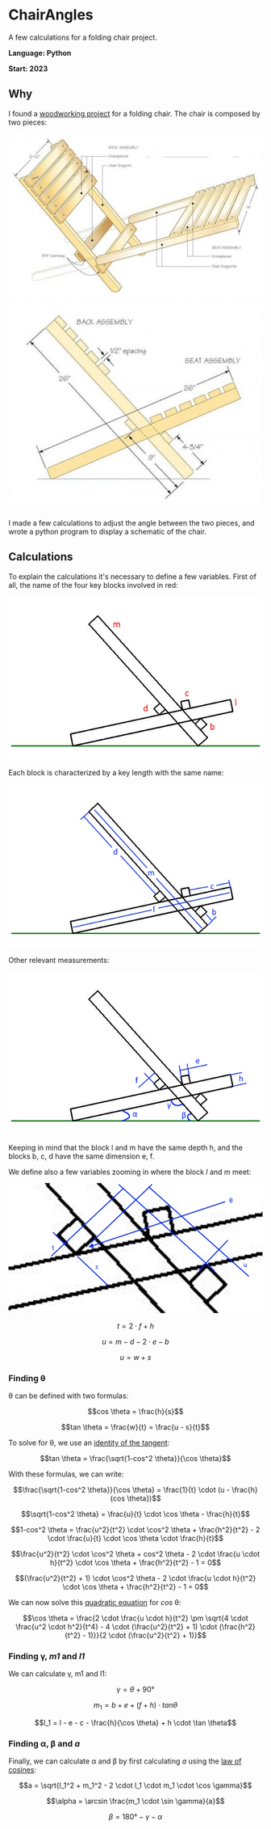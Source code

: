 # ChairAngles
A few calculations for a folding chair project.

**Language: Python**

**Start: 2023**

## Why
I found a [woodworking project](https://canadianwoodworking.com/project/folding-chair/) for a folding chair. The chair is composed by two pieces:

![chair](/images/chair1.jpg)
![chair](/images/chair2.jpg)

I made a few calculations to adjust the angle between the two pieces, and wrote a python program to display a schematic of the chair.

## Calculations
To explain the calculations it's necessary to define a few variables. First of all, the name of the four key blocks involved in red:

![chair](/images/drawing2.jpg)

Each block is characterized by a key length with the same name:

![chair](/images/drawing3.jpg)

Other relevant measurements:

![chair](/images/drawing4.jpg)

Keeping in mind that the block l and m have the same depth h, and the blocks b, c, d have the same dimension e, f.

We define also a few variables zooming in where the block _l_ and _m_ meet:

![chair](/images/drawing5.jpg)

$$t = 2 \cdot f + h$$

$$u = m - d - 2 \cdot e - b$$

$$u = w + s$$

### Finding &theta;
&theta; can be defined with two formulas:

$$cos \theta = \frac{h}{s}$$

$$tan \theta = \frac{w}{t} = \frac{u - s}{t}$$

To solve for &theta;, we use an [identity of the tangent](https://en.wikipedia.org/wiki/List_of_trigonometric_identities):

$$tan \theta = \frac{\sqrt{1-cos^2 \theta}}{\cos \theta}$$

With these formulas, we can write:

$$\frac{\sqrt{1-cos^2 \theta}}{\cos \theta} = \frac{1}{t} \cdot (u - \frac{h}{cos \theta})$$

$$\sqrt{1-cos^2 \theta} = \frac{u}{t} \cdot \cos \theta - \frac{h}{t}$$

$$1-cos^2 \theta = \frac{u^2}{t^2} \cdot \cos^2 \theta + \frac{h^2}{t^2} - 2 \cdot \frac{u}{t} \cdot \cos \theta \cdot \frac{h}{t}$$

$$\frac{u^2}{t^2} \cdot \cos^2 \theta + cos^2 \theta - 2 \cdot \frac{u \cdot h}{t^2} \cdot \cos \theta + \frac{h^2}{t^2} - 1 = 0$$

$$(\frac{u^2}{t^2} + 1) \cdot \cos^2 \theta - 2 \cdot \frac{u \cdot h}{t^2} \cdot \cos \theta + \frac{h^2}{t^2} - 1 = 0$$

We can now solve this [quadratic equation](https://en.wikipedia.org/wiki/Quadratic_equation) for _cos_ &theta;:

$$\cos \theta = \frac{2 \cdot \frac{u \cdot h}{t^2} \pm \sqrt{4 \cdot \frac{u^2 \cdot h^2}{t^4} - 4 \cdot (\frac{u^2}{t^2} + 1) \cdot (\frac{h^2}{t^2} - 1)}}{2 \cdot (\frac{u^2}{t^2} + 1)}$$

### Finding &gamma;, _m1_ and _l1_
We can calculate &gamma;, m1 and l1:

$$\gamma = \theta + 90°$$

$$m_1 = b + e + (f + h) \cdot tan \theta$$

$$l_1 = l - e - c - \frac{h}{\cos \theta} + h \cdot \tan \theta$$

### Finding &alpha;, &beta; and _a_
Finally, we can calculate &alpha; and &beta; by first calculating _a_ using the [law of cosines](https://en.wikipedia.org/wiki/Law_of_cosines):

$$a = \sqrt{l_1^2 + m_1^2 - 2 \cdot l_1 \cdot m_1 \cdot \cos \gamma}$$

$$\alpha = \arcsin \frac{m_1 \cdot \sin \gamma}{a}$$

$$\beta = 180° - \gamma - \alpha$$